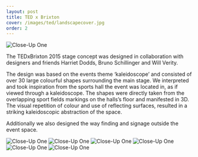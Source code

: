 ```yaml
---
layout: post
title: TED x Brixton
cover: /images/ted/landscapecover.jpg
order: 2
---
```



![Close-Up One](/images/ted/shapes.jpg)

The TEDxBrixton 2015 stage concept was designed in collaboration with designers and friends Harriet Dodds, Bruno Schillinger and Will Verity.

The design was based on the events theme ‘kaleidoscope’ and consisted of over 30 large colourful shapes surrounding the main stage. We interpreted and took inspiration from the sports hall the event was located in, as if viewed through a kaleidoscope. The shapes were directly taken from the overlapping sport fields markings on the halls’s floor and manifested in 3D. The visual repetition of colour and use of reflecting surfaces, resulted in a striking kaleidoscopic abstraction of the space.

Additionally we also designed the way finding and signage outside the event space.

![Close-Up One](/images/ted/stage.jpg)
![Close-Up One](/images/ted/speaker.jpg)
![Close-Up One](/images/ted/speaker2.jpg)
![Close-Up One](/images/ted/outside.jpg)
![Close-Up One](/images/ted/floor.jpg)
![Close-Up One](/images/ted/coverbig.jpg)
